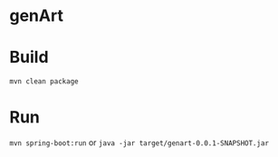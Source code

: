 # genArt


# Build
```mvn clean package```


# Run 
`mvn spring-boot:run`
or
`java -jar target/genart-0.0.1-SNAPSHOT.jar`